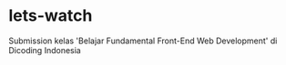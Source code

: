 # lets-watch
Submission kelas 'Belajar Fundamental Front-End Web Development' di Dicoding Indonesia
